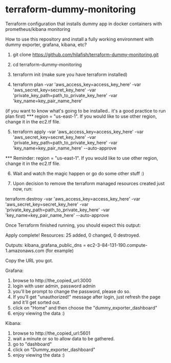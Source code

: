 # terraform-dummy-monitoring
Terraform configuration that installs dummy app in docker containers with prometheus/kibana monitoring


How to use this repository and install a fully working environment with dummy exporter, grafana, kibana, etc?

1. git clone https://github.com/hilafish/terraform-dummy-monitoring.git

2. cd terraform-dummy-monitoring

3. terraform init (make sure you have terraform installed)

4. terraform plan -var 'aws_access_key=access_key_here' -var 'aws_secret_key=secret_key_here' -var 'private_key_path=path_to_private_key_here' -var 'key_name=key_pair_name_here'

(if you want to know what's going to be installed.. it's a good practice to run plan first)
*** region = "us-east-1". If you would like to use other region, change it in the ec2.tf file.

5. terraform apply -var 'aws_access_key=access_key_here' -var 'aws_secret_key=secret_key_here' -var 'private_key_path=path_to_private_key_here' -var 'key_name=key_pair_name_here' --auto-approve

*** Reminder: region = "us-east-1". If you would like to use other region, change it in the ec2.tf file.

6. Wait and watch the magic happen or go do some other stuff :)

7. Upon decision to remove the terraform managed resources created just now, run:

terraform destroy -var 'aws_access_key=access_key_here' -var 'aws_secret_key=secret_key_here' -var 'private_key_path=path_to_private_key_here' -var 'key_name=key_pair_name_here' --auto-approve

Once Terraform finished running, you should expect this output:

Apply complete! Resources: 25 added, 0 changed, 0 destroyed.

Outputs:
kibana_grafana_public_dns = ec2-3-84-131-190.compute-1.amazonaws.com (for example)

Copy the URL you got.

Grafana:
1. browse to http://the_copied_url:3000
2. login with user admin, password admin
3. you'll be prompt to change the password, please do so.
4. If you'll get "unauthorized!" message after login, just refresh the page and it'll get sorted out.
5. click on "Home" and then choose the "dummy_exporter_dashboard"
6. enjoy viewing the data :)

Kibana:
1. browse to http://the_copied_url:5601
2. wait a minute or so to allow data to be gathered.
3. go to "dashboard"
4. click on "Dummy_exporter_dashboard"
5. enjoy viewing the data :)
